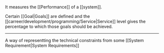 It measures the [[Performance]] of a [[system]].

Certain [[Goal|Goals]] are defined and the [[carreer/development/programming/Service|Service]] level gives the percentage to which those goals should be achieved.

---

A way of representting the technical constraints from some [[System Requirement|System Requirements]]
